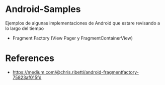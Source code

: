 # Android-Samples
Ejemplos de algunas implementaciones de Android que estare revisando a lo largo del tiempo

- Fragment Factory (View Pager y FragmentContainerView)

# References

- https://medium.com/@chris.ribetti/android-fragmentfactory-75823af015fd
